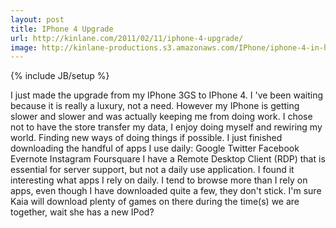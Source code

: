 ```yaml
---
layout: post
title: IPhone 4 Upgrade
url: http://kinlane.com/2011/02/11/iphone-4-upgrade/
image: http://kinlane-productions.s3.amazonaws.com/IPhone/iphone-4-in-hand.jpg
---
```

{% include JB/setup %}
<p>
     I just made the upgrade from my IPhone 3GS to IPhone 4. I 've been waiting because it is really a luxury, not a need. However my IPhone is getting slower and slower and was actually keeping me from doing work. I chose not to have the store transfer my data, I enjoy doing myself and rewiring my world. Finding new ways of doing things if possible. I just finished downloading the handful of apps I use daily: Google Twitter Facebook Evernote Instagram Foursquare I have a Remote Desktop Client (RDP) that is essential for server support, but not a daily use application. I found it interesting what apps I rely on daily. I tend to browse more than I rely on apps, even though I have downloaded quite a few, they don't stick. I'm sure Kaia will download plenty of games on there during the time(s) we are together, wait she has a new IPod?
</p>